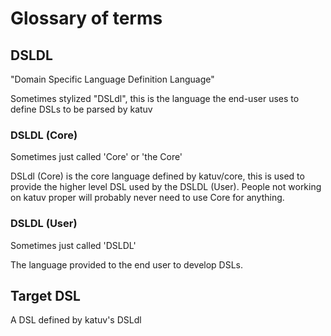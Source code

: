 # Glossary of terms

## DSLDL

"Domain Specific Language Definition Language"

Sometimes stylized "DSLdl", this is the language the end-user uses to define
DSLs to be parsed by katuv

### DSLDL (Core)

Sometimes just called 'Core' or 'the Core'

DSLdl (Core) is the core language defined by katuv/core, this is used to provide
the higher level DSL used by the DSLDL (User). People not working on katuv
proper will probably never need to use Core for anything.

### DSLDL (User)

Sometimes just called 'DSLDL'

The language provided to the end user to develop DSLs.

## Target DSL

A DSL defined by katuv's DSLdl
